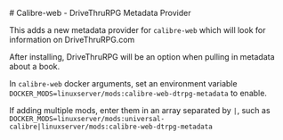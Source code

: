 # Calibre-web - DriveThruRPG Metadata Provider

This adds a new metadata provider for `calibre-web` which will look for information on DriveThruRPG.com

After installing, DriveThruRPG will be an option when pulling in metadata about a book.

In `calibre-web` docker arguments, set an environment variable `DOCKER_MODS=linuxserver/mods:calibre-web-dtrpg-metadata` to enable.

If adding multiple mods, enter them in an array separated by `|`, 
such as `DOCKER_MODS=linuxserver/mods:universal-calibre|linuxserver/mods:calibre-web-dtrpg-metadata`
